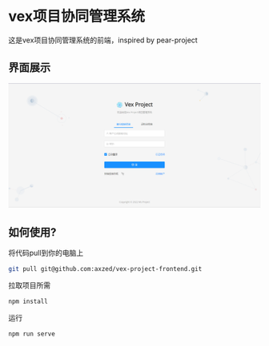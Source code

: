 # vex项目协同管理系统
这是vex项目协同管理系统的前端，inspired by pear-project

## 界面展示

![image-20230207143223122](README/image-20230207143223122.png)

## 如何使用?

将代码pull到你的电脑上

```bash
git pull git@github.com:axzed/vex-project-frontend.git
```

拉取项目所需

```bash
npm install
```

运行

```bash
npm run serve
```

